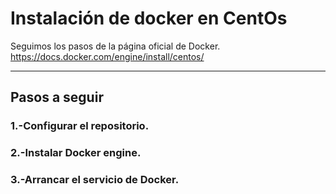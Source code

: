 # Instalación de docker en CentOs
Seguimos los pasos de la página oficial de Docker.
https://docs.docker.com/engine/install/centos/
- - -
## Pasos a seguir
### 1.-Configurar el repositorio.
### 2.-Instalar Docker engine.
### 3.-Arrancar el servicio de Docker.
